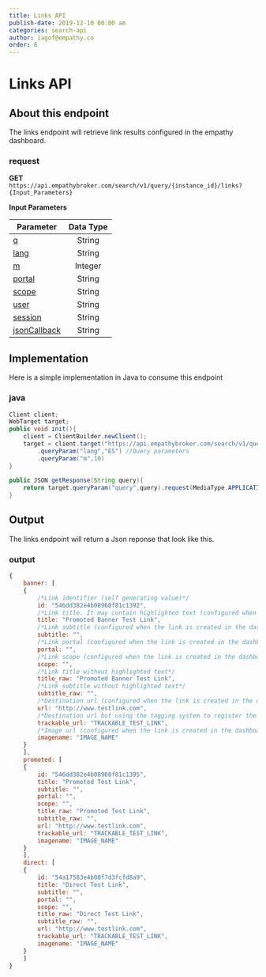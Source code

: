 ```yaml
---
title: Links API
publish-date: 2019-12-10 00:00 am
categories: search-api
author: iagof@empathy.co
order: 6
---
```


# Links API

## About this endpoint
The links endpoint will retrieve link results configured in the empathy dashboard.


### request
**GET**
`https://api.empathybroker.com/search/v1/query/{instance_id}/links?{Input_Parameters}`

**Input Parameters**  

Parameter|Data Type
--|:--:
[q](/api-reference/search-api/search-input-parameter-glossary/#main-parameters-search) | String
[lang](/api-reference/search-api/search-input-parameter-glossary/#main-parameters-search)|String
[m](/api-reference/search-api/search-input-parameter-glossary/#main-parameters-search)|Integer
[portal](/api-reference/search-api/search-input-parameter-glossary/#optional-parameters-search)|String
[scope](/api-reference/search-api/search-input-parameter-glossary/#optional-parameters-search)|String
[user](/api-reference/search-api/search-input-parameter-glossary/#optional-parameters-search)|String
[session](/api-reference/search-api/search-input-parameter-glossary/#optional-parameters-search) |String
[jsonCallback](/api-reference/search-api/search-input-parameter-glossary/#optional-parameters-search)|String


## Implementation
Here is a simple implementation in Java to consume this endpoint


### java
```java
Client client;
WebTarget target;
public void init(){
    client = ClientBuilder.newClient();
    target = client.target("https://api.empathybroker.com/search/v1/query/{instance_id}/links")
        .queryParam("lang","ES") //Query parameters
        .queryParam("m",10)
}
 
public JSON getResponse(String query){
    return target.queryParam("query",query).request(MediaType.APPLICATION_JSON).get(JSON.class)
}

```

## Output
The links endpoint will return a Json reponse that look like this.

### output
```javascript
{
    banner: [
    {   
        /*Link identifier (self generating value)*/
        id: "546dd382e4b08960f81c1392",
        /*Link title. It may contain highlighted text (configured when the link is created in the dashboard)*/
        title: "Promoted Banner Test Link",
        /*Link subtitle (configured when the link is created in the dashboard)*/
        subtitle: "",
        /*Link portal (configured when the link is created in the dashboard)*/
        portal: "",
        /*Link scope (configured when the link is created in the dashboard)*/        
        scope: "",
        /*Link title without highlighted text*/
        title_raw: "Promoted Banner Test Link",
        /*Link subtitle without highlighted text*/
        subtitle_raw: "",
        /*Destination url (configured when the link is created in the dashboard)*/
        url: "http://www.testlink.com",
        /*Destination url but using the tagging system to register the click*/
        trackable_url: "TRACKABLE_TEST_LINK",
        /*Image url (configured when the link is created in the dashboard)*/        
        imagename: "IMAGE_NAME"
    }
    ],
    promoted: [
    {
        id: "546dd382e4b08960f81c1395",
        title: "Promoted Test Link",
        subtitle: "",
        portal: "",
        scope: "",
        title_raw: "Promoted Test Link",
        subtitle_raw: "",
        url: "http://www.testlink.com",
        trackable_url: "TRACKABLE_TEST_LINK",
        imagename: "IMAGE_NAME"
    }
    ],
    direct: [
    {
        id: "54a17583e4b08f7d3fcfd8a9",
        title: "Direct Test Link",
        subtitle: "",
        portal: "",
        scope: "",
        title_raw: "Direct Test Link",
        subtitle_raw: "",
        url: "http://www.testlink.com",
        trackable_url: "TRACKABLE_TEST_LINK",
        imagename: "IMAGE_NAME"
    }
    ]
}
```

